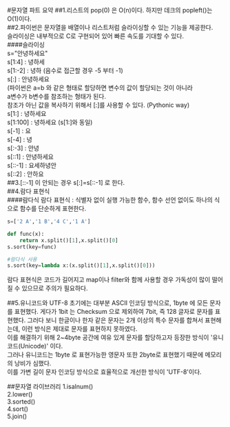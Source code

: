 #문자열 파트 요약
##1.리스트의 pop(0) 은 O(n)이다. 하지만 데크의 popleft()는 O(1)이다.  
##2.파이썬은 문자열을 배열이나 리스트처럼 슬라이싱할 수 있는 기능을 제공한다.  
슬라이싱은 내부적으로 C로 구현되어 있어 빠른 속도를 기대할 수 있다.  
####슬라이싱  
s="안녕하세요"  
s[1:4] : 녕하세  
s[1:-2] : 녕하 (음수로 접근할 경우 -5 부터 -1)  
s[:] : 안녕하세요  
(파이썬은 a=b 와 같은 형태로 할당하면 변수의 값이 할당되는 것이 아니라  
a변수가 b변수를 참조하는 형태가 된다.  
참조가 아닌 값을 복사하기 위해서 [:]를 사용할 수 있다. (Pythonic way)    
s[1:] : 녕하세요  
s[1:100] : 녕하세요 (s[1:]와 동일)  
s[-1] : 요  
s[-4] : 녕  
s[:-3] : 안녕  
s[::1] : 안녕하세요  
s[::-1] : 요세하녕안  
s[::2] : 안하요  
##3.[::-1] 이 안되는 경우 s[:]=s[::-1] 로 한다.  
##4.람다 표현식  
####람다식 
람다 표현식 : 식별자 없이 실행 가능한 함수, 함수 선언 없이도 하나의 식으로 함수를 단순하게
표현한다. 
```python
s=['2 A','1 B','4 C','1 A']

def func(x):
    return x.split()[1],x.split()[0]
s.sort(key=func)

#람다식 사용
s.sort(key=lambda x:(x.split()[1],x.split()[0]))
```
람다 표현식은 코드가 길어지고 map이나 filter와 함께 사용할 경우 가독성이
많이 떨어질 수 있으므로 주의가 필요하다.  

##5.유니코드와 UTF-8
초기에는 대부분 ASCII 인코딩 방식으로, 1byte 에 모든 문자를 표현했다.
게다가 1bit 는 Checksum 으로 제외하여 7bit, 즉 128 글자로 문자를 표현했다. 
그러다 보니 한글이나 한자 같은 문자는 2개 이상의 특수 문자를 합쳐서 표현해는데, 이런 방식은
제대로 문자를 표현하지 못하였다.  
이를 해결하기 위해 2~4byte 공간에 여유 있게 문자를 할당하고자 등장한 방식이 '유니코드(Unicode)' 이다.  
그러나 유니코드는 1byte 로 표현가능한 영문자 또한 2byte로 표현했기 때문에 메모리의 낭비가 심했다.  
이를 가변 길이 문자 인코딩 방식으로 효율적으로 개선한 방식이 'UTF-8'이다.  






##문자열 라이브러리 
1.isalnum()  
2.lower()  
3.sorted()  
4.sort()  
5.join()  


